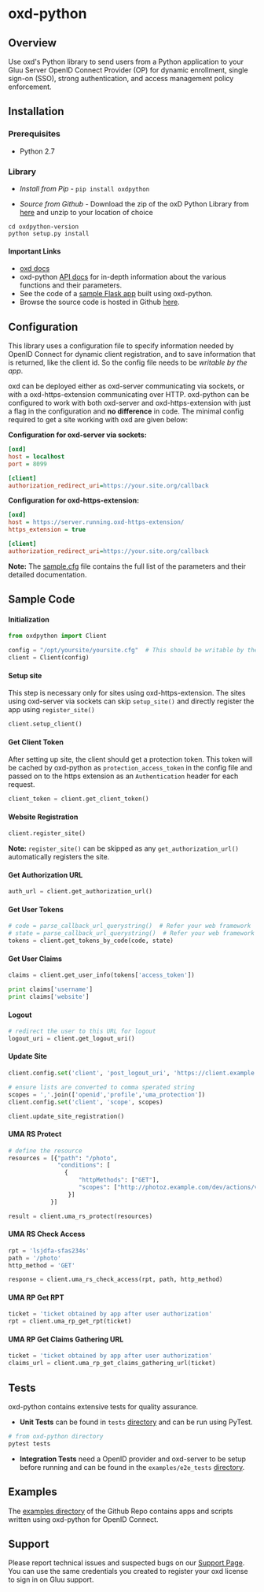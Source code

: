 # oxd-python

## Overview

Use oxd's Python library to send users from a Python application to your Gluu Server OpenID Connect Provider (OP) for dynamic enrollment, single sign-on (SSO), strong authentication, and access management policy enforcement. 

## Installation

### Prerequisites

* Python 2.7

### Library

* *Install from Pip* - `pip install oxdpython`

* *Source from Github* -  Download the zip of the oxD Python Library from [here](https://github.com/GluuFederation/oxd-python/) and unzip to your location of choice

```
cd oxdpython-version
python setup.py install
```

#### Important Links

* [oxd docs](https://gluu.org/docs/oxd)
* oxd-python [API docs](https://rawgit.com/GluuFederation/oxd-python/master/docs/html/index.html) for in-depth information about the various functions and their parameters.
* See the code of a [sample Flask app](https://github.com/GluuFederation/oxd-python/blob/master/examples/flask_app) built using oxd-python.
* Browse the source code is hosted in Github [here](https://github.com/GluuFederation/oxd-python).

## Configuration

This library uses a configuration file to specify information needed
by OpenID Connect for dynamic client registration, and to save information 
that is returned, like the client id. So the config file needs to be 
*writable by the app*.

oxd can be deployed either as oxd-server communicating via sockets, or with a oxd-https-extension communicating over HTTP.
oxd-python can be configured to work with both oxd-server and oxd-https-extension with just a flag in the configuration and **no difference** in code.
The minimal config required to get a site working with oxd are given below:

**Configuration for oxd-server via sockets:**

```ini
[oxd]
host = localhost
port = 8099

[client]
authorization_redirect_uri=https://your.site.org/callback
```

**Configuration for oxd-https-extension:**

```ini
[oxd]
host = https://server.running.oxd-https-extension/
https_extension = true

[client]
authorization_redirect_uri=https://your.site.org/callback
```

**Note:** The [sample.cfg](https://github.com/GluuFederation/oxd-python/blob/master/sample.cfg)
file contains the full list of the parameters and their detailed documentation.

## Sample Code

#### Initialization

```python
from oxdpython import Client

config = "/opt/yoursite/yoursite.cfg"  # This should be writable by the server
client = Client(config)

```

#### Setup site

This step is necessary only for sites using oxd-https-extension. The sites using
oxd-server via sockets can skip `setup_site()` and directly register the app using
`register_site()`

```python
client.setup_client()
```

#### Get Client Token

After setting up site, the client should get a protection token. This token will
be cached by oxd-python as `protection_access_token` in the config file and passed
on to the https extension as an `Authentication` header for each request.

```python
client_token = client.get_client_token()
```

#### Website Registration

```python
client.register_site()
```

**Note:** `register_site()` can be skipped as any `get_authorization_url()`
automatically registers the site.

#### Get Authorization URL

```python
auth_url = client.get_authorization_url()
```

#### Get User Tokens

```python
# code = parse_callback_url_querystring()  # Refer your web framework
# state = parse_callback_url_querystring()  # Refer your web framework
tokens = client.get_tokens_by_code(code, state)
```

#### Get User Claims

```python
claims = client.get_user_info(tokens['access_token'])

print claims['username']
print claims['website']
```

#### Logout

```python
# redirect the user to this URL for logout
logout_uri = client.get_logout_uri()
```

#### Update Site

```python
client.config.set('client', 'post_logout_uri', 'https://client.example.org/post_logout')

# ensure lists are converted to comma sperated string
scopes = ','.join(['openid','profile','uma_protection'])
client.config.set('client', 'scope', scopes)

client.update_site_registration()
```

#### UMA RS Protect

```python
# define the resource
resources = [{"path": "/photo",
              "conditions": [
                {
                    "httpMethods": ["GET"],
                    "scopes": ["http://photoz.example.com/dev/actions/view"]
                 }]
            }]

result = client.uma_rs_protect(resources)
```

#### UMA RS Check Access

```python
rpt = 'lsjdfa-sfas234s'
path = '/photo'
http_method = 'GET'

response = client.uma_rs_check_access(rpt, path, http_method)
```

#### UMA RP Get RPT

```python
ticket = 'ticket obtained by app after user authorization'
rpt = client.uma_rp_get_rpt(ticket)
```

#### UMA RP Get Claims Gathering URL 

```python
ticket = 'ticket obtained by app after user authorization'
claims_url = client.uma_rp_get_claims_gathering_url(ticket)
```

## Tests

oxd-python contains extensive tests for quality assurance. 

* **Unit Tests** can be found in `tests` [directory](https://github.com/GluuFederation/oxd-python/tree/master/tests) and can be run using PyTest.

```bash
# from oxd-python directory
pytest tests
```

* **Integration Tests** need a OpenID provider and oxd-server to be setup before
  running and can be found in the `examples/e2e_tests` [directory](https://github.com/GluuFederation/oxd-python/tree/master/examples/e2e_tests).
 
 
## Examples
 
The [examples directory](https://github.com/GluuFederation/oxd-python/tree/master/examples) of the Github Repo contains apps and scripts written using oxd-python for OpenID Connect.


## Support
Please report technical issues and suspected bugs on our [Support Page](https://support.gluu.org/). You can use the same credentials you created to register your oxd license to sign in on Gluu support.
